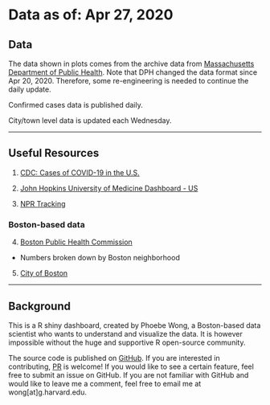 # Data as of: Apr 27, 2020

## Data
The data shown in plots comes from the archive data from [Massachusetts Department of Public Health](https://www.mass.gov/info-details/covid-19-cases-quarantine-and-monitoring). Note that DPH changed the data format since Apr 20, 2020. Therefore, some re-engineering is needed to continue the daily update.

Confirmed cases data is published daily. 

City/town level data is updated each Wednesday.

---

## Useful Resources
1. [CDC: Cases of COVID-19 in the U.S.](https://www.cdc.gov/coronavirus/2019-ncov/cases-updates/cases-in-us.html)

2. [John Hopkins University of Medicine Dashboard - US](coronavirus.jhu.edu/us-map)

3. [NPR Tracking](https://www.npr.org/sections/health-shots/2020/03/16/816707182/map-tracking-the-spread-of-the-coronavirus-in-the-u-s)

### Boston-based data

4. [Boston Public Health Commission](https://www.bphc.org/onlinenewsroom/Blog/Lists/Posts/Post.aspx?ID=1282)
  * Numbers broken down by Boston neighborhood

5. [City of Boston](https://www.boston.gov/news/coronavirus-disease-covid-19-boston)

---

## Background
This is a R shiny dashboard, created by Phoebe Wong, a Boston-based data scientist who wants to understand and visualize the data. It is however impossible without the huge and supportive R open-source community.

The source code is published on [GitHub](https://github.com/phoebewong/Mass_COVID19). If you are interested in contributing, [PR](https://github.com/phoebewong/Mass_COVID19/pulls) is welcome! If you would like to see a certain feature, feel free to submit an issue on GitHub. If you are not familiar with GitHub and would like to leave me a comment, feel free to email me at wong[at]g.harvard.edu.